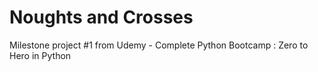 # Noughts and Crosses

Milestone project #1 from Udemy - Complete Python Bootcamp : Zero to Hero in Python


